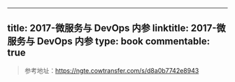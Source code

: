 
---
title: 2017-微服务与 DevOps 内参
linktitle: 2017-微服务与 DevOps 内参
type: book
commentable: true
---

> 参考地址：https://ngte.cowtransfer.com/s/d8a0b7742e8943

    